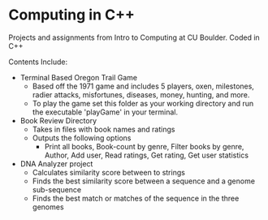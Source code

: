 # Computing in C++

Projects and assignments from Intro to Computing at CU Boulder. Coded in C++ <br />

Contents Include: 
- Terminal Based Oregon Trail Game
	- Based off the 1971 game and includes 5 players, oxen, milestones, radier attacks, misfortunes, diseases, money, hunting, and more. 
	- To play the game set this folder as your working directory and run the executable 'playGame' in your terminal.
- Book Review Directory
	- Takes in files with book names and ratings
	- Outputs the following options
		-  Print all books, Book-count by genre, Filter books by genre, Author, Add user, Read ratings, Get rating, Get user statistics
- DNA Analyzer project 
	- Calculates similarity score between to strings
	- Finds the best similarity score between a sequence and a genome sub-sequence 
	- Finds the best match or matches of the sequence in the three genomes 
